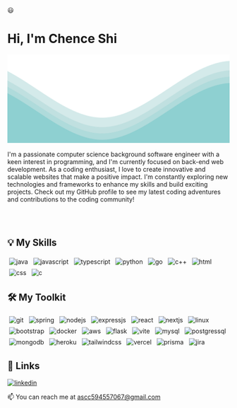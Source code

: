 :smiley:
# Hi, I'm Chence Shi
<!--
<p align="center">
<img src = https://images.pexels.com/photos/3785930/pexels-photo-3785930.jpeg?auto=compress&cs=tinysrgb&w=1260&h=750&dpr=2 width="600" height="400"/>
</p> -->
<img src="wave.svg" alt="wave" width="100%" height="200"/>

<p>I'm a passionate computer science background software engineer with a keen interest in programming, and I'm currently focused on back-end web development. As a coding enthusiast, I love to create innovative and scalable websites that make a positive impact. I'm constantly exploring new technologies and frameworks to enhance my skills and build exciting projects. Check out my GitHub profile to see my latest coding adventures and contributions to the coding community!</p>
<br /><br />
<!--
**Currently Working On** &nbsp; &nbsp; [**similarity-api**](https://github.com/fLexsooP/similarity-api)
-->

## 💡 My Skills

<p align="left">
<!-- Java -->
<img src="https://img.shields.io/badge/Java-%23C74634?style=for-the-badge&logo=openjdk&logoColor=white" alt="java" style="vertical-align:top; margin:4px">
<!-- Javascript -->
<img src="https://img.shields.io/badge/JavaScript-323330?style=for-the-badge&logo=javascript&logoColor=F7DF1E" alt="javascript" style="vertical-align:top; margin:4px">
<!-- Typescript -->
<img src="https://img.shields.io/badge/TypeScript-007ACC?style=for-the-badge&logo=typescript&logoColor=white" alt="typescript" style="vertical-align:top; margin:4px">
<!-- Python -->
<img src="https://img.shields.io/badge/python-3670A0?style=for-the-badge&logo=python&logoColor=ffdd54" alt="python" style="vertical-align:top; margin:4px">
<!-- Go -->
<img src="https://img.shields.io/badge/go-F7F7F7?style=for-the-badge&logo=go&logoColor=08A6D0" alt="go" style="vertical-align:top; margin:4px">
<!-- C++ -->
<img src="https://img.shields.io/badge/c++-%2300599C.svg?style=for-the-badge&logo=c%2B%2B&logoColor=white" alt="c++" style="vertical-align:top; margin:4px">
<!-- HTML -->
<img src="https://img.shields.io/badge/HTML-E34F26?style=for-the-badge&logo=html5&logoColor=white" alt="html" style="vertical-align:top; margin:4px">
<!-- CSS -->
<img src="https://img.shields.io/badge/CSS-1572B6?style=for-the-badge&logo=css3&logoColor=white" alt="css" style="vertical-align:top; margin:4px">
<!-- C -->
<img src="https://img.shields.io/badge/C-00599C?style=for-the-badge&logo=c&logoColor=white" alt="c" style="vertical-align:top; margin:4px">
</p>

## 🛠 My Toolkit
<p align="left">
<!-- Git -->
<img src="https://img.shields.io/badge/GIT-E44C30?style=for-the-badge&logo=git&logoColor=white" alt="git" style="vertical-align:top; margin:4px">
<!-- Spring -->
<img src="https://img.shields.io/badge/spring-6CB52D.svg?style=for-the-badge&logo=spring&logoColor=white" alt="spring" style="vertical-align:top; margin:4px">
<!-- Node -->
<img src="https://img.shields.io/badge/node.js-2320232.svg?style=for-the-badge&logo=node.js&logoColor=white" alt="nodejs" style="vertical-align:top; margin:4px">
<!-- Express -->
<img src="https://img.shields.io/badge/Express.js-404D59?style=for-the-badge&logo=express&logoColor=white" alt="expressjs" style="vertical-align:top; margin:4px">
<!-- React -->
<img src="https://img.shields.io/badge/react-black.svg?style=for-the-badge&logo=react&logoColor=blue" alt="react" style="vertical-align:top; margin:4px">
<!-- Nextjs -->
<img src="https://img.shields.io/badge/Next-black?style=for-the-badge&logo=next.js&logoColor=white" alt="nextjs" style="vertical-align:top; margin:4px">
<!-- Linux -->
<img src="https://img.shields.io/badge/-Linux-yellow?logo=linux&style=for-the-badge&logoColor=white" alt="linux" style="vertical-align:top; margin:4px">
<!-- bootstrap -->
<img src="https://img.shields.io/badge/bootstrap-%23dfdee0.svg?style=for-the-badge&logo=bootstrap&logoColor=%238411f5" alt="bootstrap" style="vertical-align:top; margin:4px">
<!-- Docker -->
<img src="https://img.shields.io/badge/Docker-FFFFFF.svg?style=for-the-badge&logo=docker&logoColor=blue" alt="docker" style="vertical-align:top; margin:4px">
<!-- AWS -->
<img src="https://img.shields.io/badge/aws-F79402.svg?style=for-the-badge&logo=amazon&logoColor=000000" alt="aws" style="vertical-align:top; margin:4px">
<!-- Flask -->
<img src="https://img.shields.io/badge/Flask-F7F7F7.svg?style=for-the-badge&logo=flask&logoColor=000000" alt="flask" style="vertical-align:top; margin:4px">
<!-- Vite -->
<img src="https://img.shields.io/badge/vite-%23906BFE.svg?style=for-the-badge&logo=vite&logoColor=%23FEC016" alt="vite" style="vertical-align:top; margin:4px">
<!-- Mysql -->
<img src="https://img.shields.io/badge/MySQL-00000F?style=for-the-badge&logo=mysql&logoColor=white" alt="mysql" style="vertical-align:top; margin:4px">
<!-- Postgresql -->
<img src="https://img.shields.io/badge/Postgresql-31648D?style=for-the-badge&logo=postgresql&logoColor=white" alt="postgressql" style="vertical-align:top; margin:4px">
<!-- Mongodb -->
<img src="https://img.shields.io/badge/MongoDB-4EA94B?style=for-the-badge&logo=mongodb&logoColor=white" alt="mongodb" style="vertical-align:top; margin:4px">
<!-- Heroku -->
<img src="https://img.shields.io/badge/Heroku-430098?style=for-the-badge&logo=heroku&logoColor=white" alt="heroku" style="vertical-align:top; margin:4px">
<!-- Tailwind -->
<img src="https://img.shields.io/badge/tailwindcss-%2338B2AC.svg?style=for-the-badge&logo=tailwind-css&logoColor=white" alt="tailwindcss" style="vertical-align:top; margin:4px">
<!-- Vercel -->
<img src="https://img.shields.io/badge/vercel-%23000000.svg?style=for-the-badge&logo=vercel&logoColor=white" alt="vercel" style="vertical-align:top; margin:4px">
<!-- Prisma -->
<img src="https://img.shields.io/badge/Prisma-3982CE?style=for-the-badge&logo=Prisma&logoColor=white" alt="prisma" style="vertical-align:top; margin:4px">
<!-- Jira -->
<img src="https://img.shields.io/badge/Jira-0052CC?style=for-the-badge&logo=Jira&logoColor=white" alt="jira" style="vertical-align:top; margin:4px">
</p>

## 🔗 Links
<!-- [![portfolio](https://img.shields.io/badge/my_portfolio-000?style=for-the-badge&logo=ko-fi&logoColor=white)](https://katherineoelsner.com/) -->
[![linkedin](https://img.shields.io/badge/linkedin-0A66C2?style=for-the-badge&logo=linkedin&logoColor=white)](https://www.linkedin.com/in/chence-shi-26b4a11b5/)
<!-- [![twitter](https://img.shields.io/badge/twitter-1DA1F2?style=for-the-badge&logo=twitter&logoColor=white)](https://twitter.com/) -->

<!--
<p align = "center">
<img width="485" height="225" src="https://github-readme-stats.vercel.app/api?username=fLexsooP&count_private=true&show_icons=true&include_all_commits=true&hide=stars&theme=material-palenight" style="border-radius:40px;">
</p> -->

<!-- <p align = "center">
<img width="355" height="225" src="https://github-readme-stats.vercel.app/api/top-langs/?username=fLexsooP&theme=material-palenight&layout=compact&exclude_repo=settings" style="border-radius:40px;">
</p> -->

📫 You can reach me at <a href = "mailto: ascc594557067@gmail.com"> ascc594557067@gmail.com </a>
